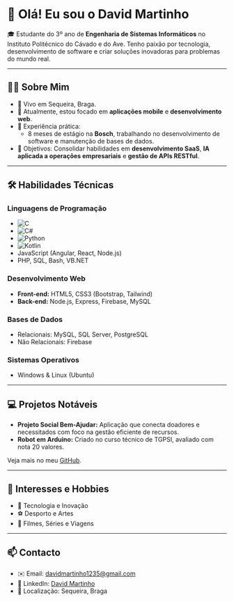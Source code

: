 # 👋 Olá! Eu sou o David Martinho

🎓 Estudante do 3º ano de **Engenharia de Sistemas Informáticos** no Instituto Politécnico do Cávado e do Ave. Tenho paixão por tecnologia, desenvolvimento de software e criar soluções inovadoras para problemas do mundo real.

---

## 🧑‍💻 Sobre Mim

- 📍 Vivo em Sequeira, Braga.
- 🌱 Atualmente, estou focado em **aplicações mobile** e **desenvolvimento web**.
- 💼 Experiência prática:
  - 8 meses de estágio na **Bosch**, trabalhando no desenvolvimento de software e manutenção de bases de dados.
- 🎯 Objetivos: Consolidar habilidades em **desenvolvimento SaaS**, **IA aplicada a operações empresariais** e **gestão de APIs RESTful**.

---

## 🛠️ Habilidades Técnicas

### **Linguagens de Programação**
- ![C](https://img.shields.io/badge/-C-05122A?style=flat&logo=c&logoColor=A8B9CC) 
- ![C#](https://img.shields.io/badge/-CSharp-05122A?style=flat&logo=csharp&logoColor=239120)
- ![Python](https://img.shields.io/badge/-Python-05122A?style=flat&logo=python&logoColor=FFD43B)
- ![Kotlin](https://img.shields.io/badge/-Kotlin-05122A?style=flat&logo=kotlin&logoColor=7F52FF)
- JavaScript (Angular, React, Node.js)
- PHP, SQL, Bash, VB.NET

### **Desenvolvimento Web**
- **Front-end:** HTML5, CSS3 (Bootstrap, Tailwind)
- **Back-end:** Node.js, Express, Firebase, MySQL

### **Bases de Dados**
- Relacionais: MySQL, SQL Server, PostgreSQL
- Não Relacionais: Firebase

### **Sistemas Operativos**
- Windows & Linux (Ubuntu)

---

## 💻 Projetos Notáveis
 
- **Projeto Social Bem-Ajudar:** Aplicação que conecta doadores e necessitados com foco na gestão eficiente de recursos.  
- **Robot em Arduino:** Criado no curso técnico de TGPSI, avaliado com nota 20 valores.

Veja mais no meu [GitHub](https://github.com/DavidMartinho04).

---

## 🌟 Interesses e Hobbies

- 🤖 Tecnologia e Inovação
- ⚽ Desporto e Artes
- 🎥 Filmes, Séries e Viagens

---

## 📫 Contacto

- ✉️ Email: davidmartinho1235@gmail.com
- 🔗 LinkedIn: [David Martinho](https://www.linkedin.com/in/davidmartinho1235/)  
- 📍 Localização: Sequeira, Braga
